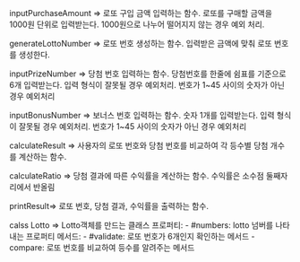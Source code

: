 inputPurchaseAmount => 로또 구입 금액 입력하는 함수. 로또를 구매할 금액을 1000원 단위로 입력받는다. 1000원으로 나누어 떨어지지 않는 경우 예외 처리.

generateLottoNumber => 로또 번호 생성하는 함수. 입력받은 금액에 맞춰 로또 번호를 생성한다.

inputPrizeNumber => 당첨 번호 입력하는 함수. 당첨번호를 한줄에 쉼표를 기준으로 6개 입력받는다. 입력 형식이 잘못될 경우 예외처리. 번호가 1~45 사이의 숫자가 아닌 경우 예외처리

inputBonusNumber => 보너스 번호 입력하는 함수. 숫자 1개를 입력받는다. 입력 형식이 잘못될 경우 예외처리. 번호가 1~45 사이의 숫자가 아닌 경우 예외처리

calculateResult => 사용자의 로또 번호와 당첨 번호를 비교하여 각 등수별 당첨 개수를 계산하는 함수.

calculateRatio => 당첨 결과에 따른 수익률을 계산하는 함수. 수익률은 소수점 둘째자리에서 반올림

printResult=> 로또 번호, 당첨 결과, 수익률을 출력하는 함수.

calss Lotto => Lotto객체를 만드는 클래스
    프로퍼티:
        - #numbers: lotto 넘버를 나타내는 프로퍼티
    메서드:
        - #validate: 로또 번호가 6개인지 확인하는 메서드
        - compare: 로또 번호를 비교하여 등수를 알려주는 메서드
